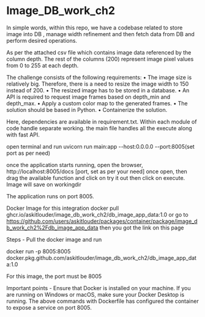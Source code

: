# Image_DB_work_ch2
In simple words, within this repo, we have a codebase related to store image into DB , manage width refinement and then fetch data from DB and perform  desired operations. 


As per the attached  csv file which contains image data referenced by the column depth. The rest of the 
columns (200) represent image pixel values from 0 to 255 at each depth.

The challenge consists of the following requirements:
• The image size is relatively big. Therefore, there is a need to resize the image width to 150 
instead of 200.
• The resized image has to be stored in a database.
• An API is required to request image frames based on depth_min and depth_max.
• Apply a custom color map to the generated frames.
• The solution should be based in Python.
• Containerize the solution.


Here, dependencies are available in requirement.txt.
Within each module of code handle separate working.
the main file handles all the execute along with fast API.

open terminal and run uvicorn run main:app --host:0.0.0.0 --port:8005(set port as per need)

once the application starts running, open the browser, http://localhost:8005/docs [port, set as per your need] once open, then drag the available function and click on try it out then click on execute. Image will save on workingdir


The application runs on port 8005.


Docker Image for this integration
docker pull ghcr.io/askitlouder/image_db_work_ch2/db_image_app_data:1.0
 or 
 go to
 https://github.com/users/askitlouder/packages/container/package/image_db_work_ch2%2Fdb_image_app_data
then you got the link on this page 

Steps - 
Pull the docker image and run

docker run -p 8005:8005 docker.pkg.github.com/askitlouder/image_db_work_ch2/db_image_app_data:1.0

For this image, the port must be 8005

Important points - 
Ensure that Docker is installed on your machine.
If you are running on Windows or macOS, make sure your Docker Desktop is running.
The above commands with Dockerfile has configured the container to expose a service on port 8005.
